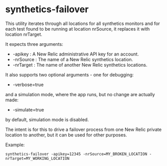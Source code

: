 # synthetics-failover

This utility iterates through all locations for all synthetics monitors and for each test found to be running at location nrSource, it replaces it with location nrTarget.

It expects three arguments:

  * -apikey : A New Relic administrative API key for an account.
  * -nrSource : The name of a New Relic synthetics location.
  * -nrTarget : The name of another New Relic synthetics locations.

It also supports two optional arguments - one for debugging:

  * -verbose=true

and a simulation mode, where the app runs, but no change are actually made:

  * -simulate=true

by default, simulation mode is disabled.

The intent is for this to drive a failover process from one New Relic private location to another, but it can be used for other purposes.

Example:
```
synthetics-failover -apikey=12345 -nrSource=MY_BROKEN_LOCATION -nrTarget=MY_WORKING_LOCATION
```
